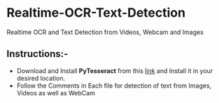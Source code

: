 # Realtime-OCR-Text-Detection
Realtime OCR and Text Detection from Videos, Webcam and Images

## Instructions:-

<ul>
  <li>Download and Install <b>PyTesseract</b> from this <a href='https://digi.bib.uni-mannheim.de/tesseract/tesseract-ocr-w64-setup-v5.0.0-alpha.20200328.exe'>link</a> and Install it in your desired location.</li>
  <li>Follow the Comments in Each file for detection of text from Images, Videos as well as WebCam</li>
</ul>
